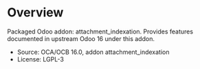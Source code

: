 # Overview

Packaged Odoo addon: attachment_indexation. Provides features documented in upstream Odoo 16 under this addon.

- Source: OCA/OCB 16.0, addon attachment_indexation
- License: LGPL-3
